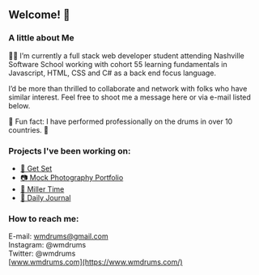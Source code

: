 ## Welcome! 👋

### A little about Me
:man_student: I’m currently a full stack web developer student attending Nashville Software School 
working with cohort 55 learning fundamentals in Javascript, HTML, CSS and C# as a back 
end focus language. 

I’d be more than thrilled to collaborate and network with folks who have similar interest. 
Feel free to shoot me a message here or via e-mail listed below. 

🥁 Fun fact: I have performed professionally on the drums in over 10 countries. 🤘

### Projects I've been working on:

- [:guitar: Get Set](https://github.com/wes-mitchell/get-set)
- [:camera: Mock Photography Portfolio](https://github.com/wes-mitchell/photo-fun)
- [:beer: Miller Time](https://github.com/wes-mitchell/its-miller-time)
- [📖 Daily Journal](https://github.com/wes-mitchell/daily-journal)

### How to reach me:

E-mail: wmdrums@gmail.com<br>
Instagram: @wmdrums<br>
Twitter: @wmdrums<br>
[www.wmdrums.com](https://www.wmdrums.com/)